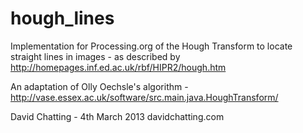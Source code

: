 hough_lines
===========

Implementation for Processing.org of the Hough Transform to locate straight lines in images - as described by http://homepages.inf.ed.ac.uk/rbf/HIPR2/hough.htm

An adaptation of Olly Oechsle's algorithm - http://vase.essex.ac.uk/software/src.main.java.HoughTransform/

David Chatting - 4th March 2013
davidchatting.com
